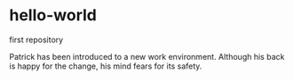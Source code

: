 # hello-world
first repository

Patrick has been introduced to a new work environment.
Although his back is happy for the change, his mind fears for its safety.
